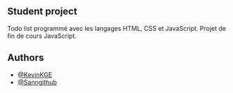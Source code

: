 ## Student project

Todo list programmé avec les langages HTML, CSS et JavaScript. 
Projet de fin de cours JavaScript.

## Authors

- [@KevinKGE](https://github.com/kevinKGE)
- [@Sanngithub](https://github.com/Sanngithub)
